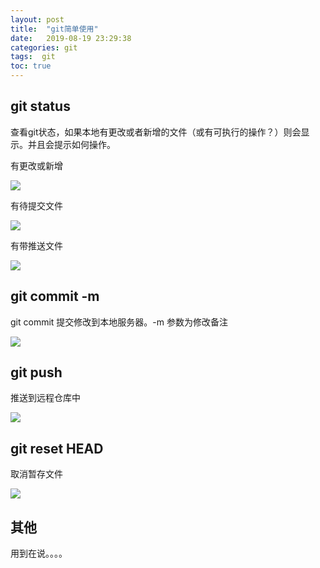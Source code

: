 ```yaml
---
layout: post
title:  "git简单使用"
date:   2019-08-19 23:29:38
categories: git
tags:  git
toc: true
---
```



## git status

查看git状态，如果本地有更改或者新增的文件（或有可执行的操作？）则会显示。并且会提示如何操作。

<!-- more -->

有更改或新增

![](https://i.loli.net/2019/08/19/Me1h4faGdPcwo8E.png)



有待提交文件

![](https://i.loli.net/2019/08/19/isSPzwKXk7Mg1xE.png)



有带推送文件

![](https://i.loli.net/2019/08/19/BycZX5AhCVwm3at.png)


## git commit -m 

git commit 提交修改到本地服务器。-m 参数为修改备注

![](https://i.loli.net/2019/08/19/YxcmliXraVGwZC6.png)


## git push 

推送到远程仓库中

![](https://i.loli.net/2019/08/19/v4nhF8UfA9J3Eck.png)


## git reset HEAD 

取消暂存文件

![](https://i.loli.net/2019/08/19/h2VHWvTQS85EykF.png)


## 其他

用到在说。。。。
